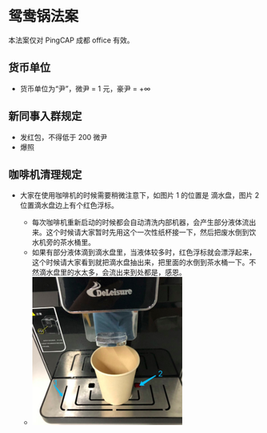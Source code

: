 # 鸳鸯锅法案

本法案仅对 PingCAP 成都 office 有效。

## 货币单位

- 货币单位为“尹”，微尹 = 1 元，豪尹 = +∞

## 新同事入群规定

- 发红包，不得低于 200 微尹
- 爆照

## 咖啡机清理规定

- 大家在使用咖啡机的时候需要稍微注意下，如图片 1 的位置是 滴水盘，图片 2 位置滴水盘边上有个红色浮标。

  - 每次咖啡机重新启动的时候都会自动清洗内部机器，会产生部分液体流出来。这个时候请大家暂时先用这个一次性纸杯接一下，然后把废水倒到饮水机旁的茶水桶里。
  - 如果有部分液体滴到滴水盘里，当液体较多时，红色浮标就会漂浮起来，这个时候请大家看到就把滴水盘抽出来，把里面的水倒到茶水桶一下。不然滴水盘里的水太多，会流出来到处都是，感恩。
  - <img width="300" src="media/coffee.png">
